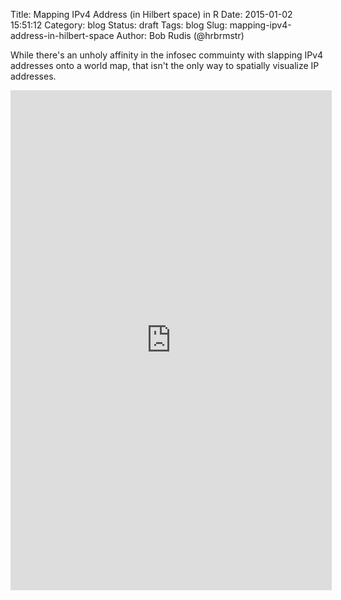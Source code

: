 Title: Mapping IPv4 Address (in Hilbert space) in R
Date: 2015-01-02 15:51:12
Category: blog
Status: draft
Tags: blog
Slug: mapping-ipv4-address-in-hilbert-space
Author: Bob Rudis (@hrbrmstr)

While there's an unholy affinity in the infosec commuinty with slapping IPv4 addresses onto a world map, that isn't the only way to spatially visualize IP addresses. 

<iframe style="max-width=100%" src="http://dds.ec/hilvis/iframe.html" width="514" height="800" scrolling="no" seamless="seamless" frameBorder="0"></iframe>
